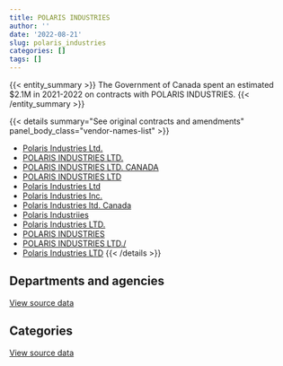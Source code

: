 ```yaml
---
title: POLARIS INDUSTRIES
author: ''
date: '2022-08-21'
slug: polaris_industries
categories: []
tags: []
---
```


<script src="/rmarkdown-libs/htmlwidgets/htmlwidgets.js"></script>
<link href="/rmarkdown-libs/datatables-css/datatables-crosstalk.css" rel="stylesheet" />
<script src="/rmarkdown-libs/datatables-binding/datatables.js"></script>
<script src="/rmarkdown-libs/jquery/jquery-3.6.0.min.js"></script>
<link href="/rmarkdown-libs/dt-core-bootstrap/css/dataTables.bootstrap.min.css" rel="stylesheet" />
<link href="/rmarkdown-libs/dt-core-bootstrap/css/dataTables.bootstrap.extra.css" rel="stylesheet" />
<script src="/rmarkdown-libs/dt-core-bootstrap/js/jquery.dataTables.min.js"></script>
<script src="/rmarkdown-libs/dt-core-bootstrap/js/dataTables.bootstrap.min.js"></script>
<link href="/rmarkdown-libs/crosstalk/css/crosstalk.min.css" rel="stylesheet" />
<script src="/rmarkdown-libs/crosstalk/js/crosstalk.min.js"></script>
<script src="/rmarkdown-libs/htmlwidgets/htmlwidgets.js"></script>
<link href="/rmarkdown-libs/datatables-css/datatables-crosstalk.css" rel="stylesheet" />
<script src="/rmarkdown-libs/datatables-binding/datatables.js"></script>
<script src="/rmarkdown-libs/jquery/jquery-3.6.0.min.js"></script>
<link href="/rmarkdown-libs/dt-core-bootstrap/css/dataTables.bootstrap.min.css" rel="stylesheet" />
<link href="/rmarkdown-libs/dt-core-bootstrap/css/dataTables.bootstrap.extra.css" rel="stylesheet" />
<script src="/rmarkdown-libs/dt-core-bootstrap/js/jquery.dataTables.min.js"></script>
<script src="/rmarkdown-libs/dt-core-bootstrap/js/dataTables.bootstrap.min.js"></script>
<link href="/rmarkdown-libs/crosstalk/css/crosstalk.min.css" rel="stylesheet" />
<script src="/rmarkdown-libs/crosstalk/js/crosstalk.min.js"></script>

{{< entity_summary >}}
The Government of Canada spent an estimated \$2.1M in 2021-2022 on contracts with POLARIS INDUSTRIES.
{{< /entity_summary >}}

{{< details summary="See original contracts and amendments" panel_body_class="vendor-names-list" >}}
- [Polaris Industries Ltd.](https://search.open.canada.ca/en/ct/?sort=contract_value_f%20desc&page=1&search_text=%22Polaris%20Industries%20Ltd.%22)
- [POLARIS INDUSTRIES LTD.](https://search.open.canada.ca/en/ct/?sort=contract_value_f%20desc&page=1&search_text=%22POLARIS%20INDUSTRIES%20LTD.%22)
- [POLARIS INDUSTRIES LTD. CANADA](https://search.open.canada.ca/en/ct/?sort=contract_value_f%20desc&page=1&search_text=%22POLARIS%20INDUSTRIES%20LTD.%20CANADA%22)
- [POLARIS INDUSTRIES LTD](https://search.open.canada.ca/en/ct/?sort=contract_value_f%20desc&page=1&search_text=%22POLARIS%20INDUSTRIES%20LTD%22)
- [Polaris Industries Ltd](https://search.open.canada.ca/en/ct/?sort=contract_value_f%20desc&page=1&search_text=%22Polaris%20Industries%20Ltd%22)
- [Polaris Industries Inc.](https://search.open.canada.ca/en/ct/?sort=contract_value_f%20desc&page=1&search_text=%22Polaris%20Industries%20Inc.%22)
- [Polaris Industries ltd. Canada](https://search.open.canada.ca/en/ct/?sort=contract_value_f%20desc&page=1&search_text=%22Polaris%20Industries%20ltd.%20Canada%22)
- [Polaris Industriies](https://search.open.canada.ca/en/ct/?sort=contract_value_f%20desc&page=1&search_text=%22Polaris%20Industriies%22)
- [Polaris Industries LTD.](https://search.open.canada.ca/en/ct/?sort=contract_value_f%20desc&page=1&search_text=%22Polaris%20Industries%20LTD.%22)
- [POLARIS INDUSTRIES](https://search.open.canada.ca/en/ct/?sort=contract_value_f%20desc&page=1&search_text=%22POLARIS%20INDUSTRIES%22)
- [POLARIS INDUSTRIES LTD./](https://search.open.canada.ca/en/ct/?sort=contract_value_f%20desc&page=1&search_text=%22POLARIS%20INDUSTRIES%20LTD.%2f%22)
- [Polaris Industries LTD](https://search.open.canada.ca/en/ct/?sort=contract_value_f%20desc&page=1&search_text=%22Polaris%20Industries%20LTD%22)
{{< /details >}}

## Departments and agencies

<div id="htmlwidget-1" style="width:100%;height:auto;" class="datatables html-widget"></div>
<script type="application/json" data-for="htmlwidget-1">{"x":{"style":"bootstrap","filter":"none","vertical":false,"data":[["<a href=\"/departments/aafc-aac/\">Agriculture and Agri-Food Canada<\/a>","<a href=\"/departments/cbsa-asfc/\">Canada Border Services Agency<\/a>","<a href=\"/departments/csa-asc/\">Canadian Space Agency<\/a>","<a href=\"/departments/csc-scc/\">Correctional Service of Canada<\/a>","<a href=\"/departments/dfo-mpo/\">Fisheries and Oceans Canada<\/a>","<a href=\"/departments/dnd-mdn/\">National Defence<\/a>","<a href=\"/departments/ec/\">Environment and Climate Change Canada<\/a>","<a href=\"/departments/nrcan-rncan/\">Natural Resources Canada<\/a>","<a href=\"/departments/pc/\">Parks Canada<\/a>","<a href=\"/departments/pwgsc-tpsgc/\">Public Services and Procurement Canada<\/a>","<a href=\"/departments/rcmp-grc/\">Royal Canadian Mounted Police<\/a>"],[16265.83,null,null,243946.9,262588.95,760273.66,12235.15,null,26124.78,17914.24,1146296.92],[39202.73,null,35217.46,null,448420.72,321527.09,null,18563.3,155213.81,72056.38,1406919.72],[154526.66,42022.44,null,383621.44,224944.56,175256.02,60387.46,null,99184.93,null,1790987.78],[49995.59,null,null,null,92032.48,139840.36,138879.94,null,273595.34,null,1399045.5]],"container":"<table class=\"table table-striped table-hover row-border order-column display\">\n  <thead>\n    <tr>\n      <th>Department<\/th>\n      <th>2018-2019<\/th>\n      <th>2019-2020<\/th>\n      <th>2020-2021<\/th>\n      <th>2021-2022<\/th>\n    <\/tr>\n  <\/thead>\n<\/table>","options":{"order":[[4,"desc"]],"pageLength":10,"autoWidth":true,"columnDefs":[{"targets":1,"render":"function(data, type, row, meta) {\n    return type !== 'display' ? data : DTWidget.formatCurrency(data, \"$\", 2, 3, \",\", \".\", true, null);\n  }"},{"targets":2,"render":"function(data, type, row, meta) {\n    return type !== 'display' ? data : DTWidget.formatCurrency(data, \"$\", 2, 3, \",\", \".\", true, null);\n  }"},{"targets":3,"render":"function(data, type, row, meta) {\n    return type !== 'display' ? data : DTWidget.formatCurrency(data, \"$\", 2, 3, \",\", \".\", true, null);\n  }"},{"targets":4,"render":"function(data, type, row, meta) {\n    return type !== 'display' ? data : DTWidget.formatCurrency(data, \"$\", 2, 3, \",\", \".\", true, null);\n  }"},{"width":"16%","targets":[1,2,3,4]},{"className":"dt-right","targets":[1,2,3,4]}],"orderClasses":false}},"evals":["options.columnDefs.0.render","options.columnDefs.1.render","options.columnDefs.2.render","options.columnDefs.3.render"],"jsHooks":[]}</script>
<p class="text-right">
<a href="https://github.com/GoC-Spending/contracts-data/tree/main/data/out/vendors/polaris_industries/summary_by_fiscal_year_by_department.csv" class="source-data-link btn btn-link">View source data</a>
</p>

## Categories

<div id="htmlwidget-2" style="width:100%;height:auto;" class="datatables html-widget"></div>
<script type="application/json" data-for="htmlwidget-2">{"x":{"style":"bootstrap","filter":"none","vertical":false,"data":[["<a href=\"/categories/1_facilities_and_construction/\">Facilities and construction<\/a>","<a href=\"/categories/11_defence/\">Defence<\/a>","<a href=\"/categories/5_transportation_and_logistics/\">Transportation and logistics<\/a>","<a href=\"/categories/6_industrial_products_and_services/\">Industrial products and services<\/a>"],[17914.24,760273.66,1543179.56,164278.97],[null,321527.09,2125007.92,50586.2],[null,175256.02,2755675.27,null],[null,103558.66,1953548.85,36281.7]],"container":"<table class=\"table table-striped table-hover row-border order-column display\">\n  <thead>\n    <tr>\n      <th>Category<\/th>\n      <th>2018-2019<\/th>\n      <th>2019-2020<\/th>\n      <th>2020-2021<\/th>\n      <th>2021-2022<\/th>\n    <\/tr>\n  <\/thead>\n<\/table>","options":{"order":[[4,"desc"]],"dom":"t","pageLength":30,"autoWidth":true,"columnDefs":[{"targets":1,"render":"function(data, type, row, meta) {\n    return type !== 'display' ? data : DTWidget.formatCurrency(data, \"$\", 2, 3, \",\", \".\", true, null);\n  }"},{"targets":2,"render":"function(data, type, row, meta) {\n    return type !== 'display' ? data : DTWidget.formatCurrency(data, \"$\", 2, 3, \",\", \".\", true, null);\n  }"},{"targets":3,"render":"function(data, type, row, meta) {\n    return type !== 'display' ? data : DTWidget.formatCurrency(data, \"$\", 2, 3, \",\", \".\", true, null);\n  }"},{"targets":4,"render":"function(data, type, row, meta) {\n    return type !== 'display' ? data : DTWidget.formatCurrency(data, \"$\", 2, 3, \",\", \".\", true, null);\n  }"},{"width":"16%","targets":[1,2,3,4]},{"className":"dt-right","targets":[1,2,3,4]}],"orderClasses":false,"lengthMenu":[10,25,30,50,100]}},"evals":["options.columnDefs.0.render","options.columnDefs.1.render","options.columnDefs.2.render","options.columnDefs.3.render"],"jsHooks":[]}</script>
<p class="text-right">
<a href="https://github.com/GoC-Spending/contracts-data/tree/main/data/out/vendors/polaris_industries/summary_by_fiscal_year_by_category.csv" class="source-data-link btn btn-link">View source data</a>
</p>
